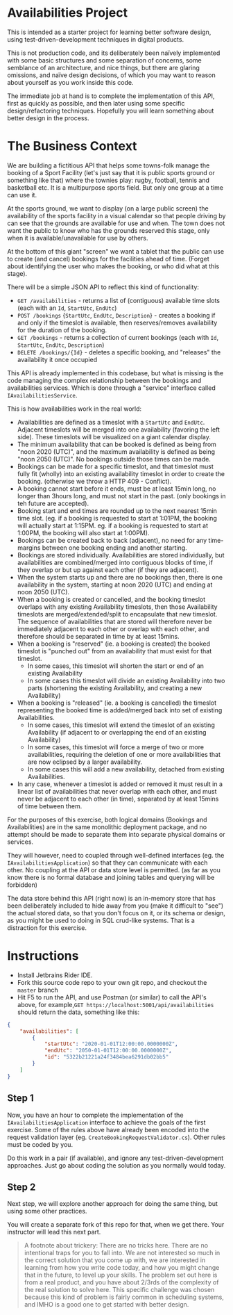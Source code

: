 # Availabilities Project

This is intended as a starter project for learning better software design, using test-driven-development techniques in digital products.

This is not production code, and its deliberately been naïvely implemented with some basic structures and some separation of concerns, some semblance of an architecture, and nice things, but there are glaring omissions, and naïve design decisions, of which you may want to reason about yourself as you work inside this code.

The immediate job at hand is to complete the implementation of this API, first as quickly as possible, and then later using some specific design/refactoring techniques. Hopefully you will learn something about better design in the process.

# The Business Context

We are building a fictitious API that helps some towns-folk manage the booking of a Sport Facility (let's just say that it is public sports ground or something like that) where the townies play: rugby, football, tennis and basketball etc. It is a multipurpose sports field. But only one group at a time can use it.

At the sports ground, we want to display (on a large public screen) the availability of the sports facility in a visual calendar so that people driving by can see that the grounds are available for use and when. The town does not want the public to know who has the grounds reserved this stage, only when it is available/unavailable for use by others.

At the bottom of this giant "screen" we want a tablet that the public can use to create (and cancel) bookings for the facilities ahead of time. (Forget about identifying the user who makes the booking, or who did what at this stage).

There will be a simple JSON API to reflect this kind of functionality:

* `GET /availabilities` - returns a list of (contiguous) available time slots (each with an `Id`, `StartUtc`, `EndUtc`)
* `POST /bookings` {`StartUtc`, `EndUtc`, `Description`} - creates a booking if and only if the timeslot is available, then reserves/removes availability for the duration of the booking.
* `GET /bookings` - returns a collection of current bookings (each with `Id`, `StartUtc`, `EndUtc`, `Description`)
* `DELETE /bookings/{Id}` - deletes a specific booking, and "releases" the availability it once occupied

This API is already implemented in this codebase, but what is missing is the code managing the complex relationship between the bookings and availabilities services. Which is done through a "service" interface called `IAvailabilitiesService`.

This is how availabilities work in the real world:
* Availabilities are defined as a timeslot with a `StartUtc` and `EndUtc`. Adjacent timeslots will be merged into one availability (favoring the left side). These timeslots will be visualized on a giant calendar display.
* The minimum availability that can be booked is defined as being from "noon 2020 (UTC)", and the maximum availability is defined as being "noon 2050 (UTC)". No bookings outside those times can be made.
* Bookings can be made for a specific timeslot, and that timeslot must fully fit (wholly) into an existing availability timeslot in order to create the booking. (otherwise we throw a HTTP 409 - Conflict).
* A booking cannot start before it ends, must be at least 15min long, no longer than 3hours long, and must not start in the past. (only bookings in teh future are accepted).
* Booking start and end times are rounded up to the next nearest 15min time slot. (eg. if a booking is requested to start at 1:01PM, the booking will actually start at 1:15PM. eg. if a booking is requested to start at 1:00PM, the booking will also start at 1:00PM). 
* Bookings can be created back to back (adjacent), no need for any time-margins between one booking ending and another starting.
* Bookings are stored individually. Availabilities are stored individually, but availabilities are combined/merged into contiguous blocks of time, if they overlap or but up against each other (if they are adjacent).
* When the system starts up and there are no bookings then, there is one availability in the system, starting at noon 2020 (UTC) and ending at noon 2050 (UTC).
* When a booking is created or cancelled, and the booking timeslot overlaps with any existing Availability timeslots, then those Availability timeslots are merged/extended/split to encapsulate that new timeslot. The sequence of availabilities that are stored will therefore never be immediately adjacent to each other or overlap with each other, and therefore should be separated in time by at least 15mins.
* When a booking is "reserved" (ie. a booking is created) the booked timeslot is "punched out" from an availability that must exist for that timeslot.
  * In some cases, this timeslot will shorten the start or end of an existing Availability
  * In some cases this timeslot will divide an existing Availability into two parts (shortening the existing Availability, and creating a new Availability)
* When a booking is "released" (ie. a booking is cancelled) the timeslot representing the booked time is added/merged back into set of existing Availabilities.
  * In some cases, this timeslot will extend the timeslot of an existing Availability (if adjacent to or overlapping the end of an existing Availability)
  * In some cases, this timeslot will force a merge of two or more availabilities, requiring the deletion of one or more availabilities that are now eclipsed by a larger availability. 
  * In some cases this will add a new availability, detached from existing Availabilities.
* In any case, whenever a timeslot is added or removed it must result in a linear list of availabilities that never overlap with each other, and must never be adjacent to each other (in time), separated by at least 15mins of time between them.

For the purposes of this exercise, both logical domains (Bookings and Availabilities) are in the same monolithic deployment package, and no attempt should be made to separate them into separate physical domains or services. 

They will however, need to coupled through well-defined interfaces (eg. the `IAvailabilitiesApplication`) so that they can communicate with each other. No coupling at the API or data store level is permitted. (as far as you know there is no formal database and joining tables and querying will be forbidden)

The data store behind this API (right now) is an in-memory store that has been deliberately included to hide away from you (make it difficult to "see") the actual stored data, so that you don't focus on it, or its schema or design, as you might be used to doing in SQL crud-like systems. That is a distraction for this exercise.

# Instructions

* Install Jetbrains Rider IDE.
* Fork this source code repo to your own git repo, and checkout the `master` branch
* Hit F5 to run the API, and use Postman (or similar) to call the API's above, for example,`GET https://localhost:5001/api/availabilities` should return the data, something like this:
```json
{
    "availabilities": [
        {
            "startUtc": "2020-01-01T12:00:00.0000000Z",
            "endUtc": "2050-01-01T12:00:00.0000000Z",
            "id": "5322b21221a24f3484bea6291db02bb5"
        }
    ]
}
```

## Step 1
Now, you have an hour to complete the implementation of the `IAvailabilitiesApplication` interface to achieve the goals of the first exercise. Some of the rules above have already been encoded into the request validation layer (eg. `CreateBookingRequestValidator.cs`). Other rules must be coded by you.

Do this work in a pair (if available), and ignore any test-driven-development approaches. Just go about coding the solution as you normally would today.

## Step 2

Next step, we will explore another approach for doing the same thing, but using some other practices. 

You will create a separate fork of this repo for that, when we get there. Your instructor will lead this next part.

> A footnote about trickery: There are no tricks here. There are no intentional traps for you to fall into. We are not interested so much in the correct solution that you come up with, we are interested in learning from how you write code today, and how you might change that in the future, to level up your skills. The problem set out here is from a real product, and you have about 2/3rds of the complexity of the real solution to solve here. This specific challenge was chosen because this kind of problem is fairly common in scheduling systems, and IMHO is a good one to get started with better design.
